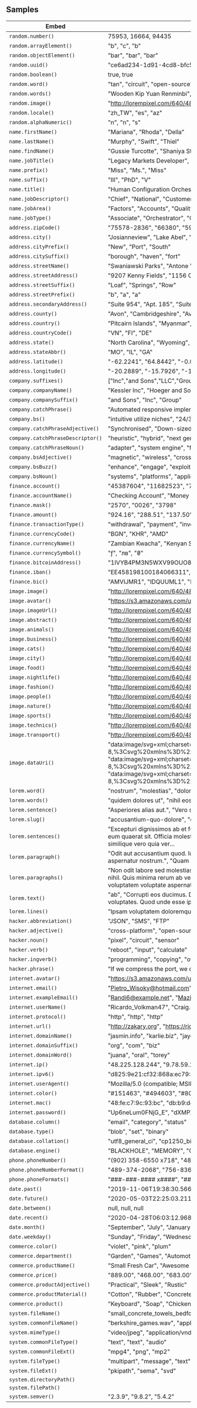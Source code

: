 ## Samples

| Embed | Results |
| ------- | ------  |
| `random.number()` | 75953, 16664, 94435 |
| `random.arrayElement()` | "b", "c", "b" |
| `random.objectElement()` | "bar", "bar", "bar" |
| `random.uuid()` | "ce6ad234-1d91-4cd8-bfc5-f374c01a7f11", "9e4a4633-9be1-4791-afa7-53919c998c5d", "3a89370b-3fd2-4839-afe3-77f6a1127e3d" |
| `random.boolean()` | true, true |
| `random.word()` | "tan", "circuit", "open-source" |
| `random.words()` | "Wooden Kip Yuan Renminbi", "Executive Granite", "Fantastic" |
| `random.image()` | "http://lorempixel.com/640/480/fashion", "http://lorempixel.com/640/480/nightlife", "http://lorempixel.com/640/480/business" |
| `random.locale()` | "zh_TW", "es", "az" |
| `random.alphaNumeric()` | "n", "n", "s" |
| `name.firstName()` | "Mariana", "Rhoda", "Della" |
| `name.lastName()` | "Murphy", "Swift", "Thiel" |
| `name.findName()` | "Gussie Turcotte", "Shaniya Stehr", "Juvenal Koelpin" |
| `name.jobTitle()` | "Legacy Markets Developer", "Forward Brand Facilitator", "Internal Interactions Administrator" |
| `name.prefix()` | "Miss", "Ms.", "Miss" |
| `name.suffix()` | "III", "PhD", "V" |
| `name.title()` | "Human Configuration Orchestrator", "Human Infrastructure Specialist", "International Group Liaison" |
| `name.jobDescriptor()` | "Chief", "National", "Customer" |
| `name.jobArea()` | "Factors", "Accounts", "Quality" |
| `name.jobType()` | "Associate", "Orchestrator", "Orchestrator" |
| `address.zipCode()` | "75578-2836", "66380", "59450" |
| `address.city()` | "Josianneview", "Lake Abel", "Twilamouth" |
| `address.cityPrefix()` | "New", "Port", "South" |
| `address.citySuffix()` | "borough", "haven", "fort" |
| `address.streetName()` | "Swaniawski Parks", "Antone Vista", "Lehner Gardens" |
| `address.streetAddress()` | "9207 Kenny Fields", "1156 Chase Harbor", "13803 Jimmy Valley" |
| `address.streetSuffix()` | "Loaf", "Springs", "Row" |
| `address.streetPrefix()` | "b", "a", "a" |
| `address.secondaryAddress()` | "Suite 954", "Apt. 185", "Suite 940" |
| `address.county()` | "Avon", "Cambridgeshire", "Avon" |
| `address.country()` | "Pitcairn Islands", "Myanmar", "Kuwait" |
| `address.countryCode()` | "VN", "FI", "DE" |
| `address.state()` | "North Carolina", "Wyoming", "Utah" |
| `address.stateAbbr()` | "MO", "IL", "GA" |
| `address.latitude()` | "-62.2241", "64.8442", "-0.0174" |
| `address.longitude()` | "-20.2889", "-15.7926", "-131.0035" |
| `company.suffixes()` | ["Inc","and Sons","LLC","Group"], ["Inc","and Sons","LLC","Group"], ["Inc","and Sons","LLC","Group"] |
| `company.companyName()` | "Kessler Inc", "Hoeger and Sons", "Swaniawski - Erdman" |
| `company.companySuffix()` | "and Sons", "Inc", "Group" |
| `company.catchPhrase()` | "Automated responsive implementation", "Grass-roots dedicated process improvement", "Diverse discrete moderator" |
| `company.bs()` | "intuitive utilize niches", "24/365 enhance interfaces", "compelling engineer e-markets" |
| `company.catchPhraseAdjective()` | "Synchronised", "Down-sized", "Cloned" |
| `company.catchPhraseDescriptor()` | "heuristic", "hybrid", "next generation" |
| `company.catchPhraseNoun()` | "adapter", "system engine", "focus group" |
| `company.bsAdjective()` | "magnetic", "wireless", "cross-media" |
| `company.bsBuzz()` | "enhance", "engage", "exploit" |
| `company.bsNoun()` | "systems", "platforms", "applications" |
| `finance.account()` | "45387604", "11682523", "74847342" |
| `finance.accountName()` | "Checking Account", "Money Market Account", "Investment Account" |
| `finance.mask()` | "2570", "0026", "3798" |
| `finance.amount()` | "924.16", "288.51", "137.50" |
| `finance.transactionType()` | "withdrawal", "payment", "invoice" |
| `finance.currencyCode()` | "BGN", "KHR", "AMD" |
| `finance.currencyName()` | "Zambian Kwacha", "Kenyan Shilling", "Lempira" |
| `finance.currencySymbol()` | "ƒ", "лв", "₴" |
| `finance.bitcoinAddress()` | "1IVYB4PM3N5WXV99OUO8TGR1WGD4", "3VSP6FPX7DZ9B22DH72W74O9ZM3UETYR", "34W46EQ0CUAKOMJ7OJABMIWDVVMNS" |
| `finance.iban()` | "EE458198100184066311", "IT64V3870612849V16O21423315", "DK0995030590295070" |
| `finance.bic()` | "AMVIJMR1", "IDQUUML1", "KYFEGSU1" |
| `image.image()` | "http://lorempixel.com/640/480/animals", "http://lorempixel.com/640/480/transport", "http://lorempixel.com/640/480/transport" |
| `image.avatar()` | "https://s3.amazonaws.com/uifaces/faces/twitter/jeremiespoken/128.jpg", "https://s3.amazonaws.com/uifaces/faces/twitter/ademilter/128.jpg", "https://s3.amazonaws.com/uifaces/faces/twitter/osmond/128.jpg" |
| `image.imageUrl()` | "http://lorempixel.com/640/480", "http://lorempixel.com/640/480", "http://lorempixel.com/640/480" |
| `image.abstract()` | "http://lorempixel.com/640/480/abstract", "http://lorempixel.com/640/480/abstract", "http://lorempixel.com/640/480/abstract" |
| `image.animals()` | "http://lorempixel.com/640/480/animals", "http://lorempixel.com/640/480/animals", "http://lorempixel.com/640/480/animals" |
| `image.business()` | "http://lorempixel.com/640/480/business", "http://lorempixel.com/640/480/business", "http://lorempixel.com/640/480/business" |
| `image.cats()` | "http://lorempixel.com/640/480/cats", "http://lorempixel.com/640/480/cats", "http://lorempixel.com/640/480/cats" |
| `image.city()` | "http://lorempixel.com/640/480/city", "http://lorempixel.com/640/480/city", "http://lorempixel.com/640/480/city" |
| `image.food()` | "http://lorempixel.com/640/480/food", "http://lorempixel.com/640/480/food", "http://lorempixel.com/640/480/food" |
| `image.nightlife()` | "http://lorempixel.com/640/480/nightlife", "http://lorempixel.com/640/480/nightlife", "http://lorempixel.com/640/480/nightlife" |
| `image.fashion()` | "http://lorempixel.com/640/480/fashion", "http://lorempixel.com/640/480/fashion", "http://lorempixel.com/640/480/fashion" |
| `image.people()` | "http://lorempixel.com/640/480/people", "http://lorempixel.com/640/480/people", "http://lorempixel.com/640/480/people" |
| `image.nature()` | "http://lorempixel.com/640/480/nature", "http://lorempixel.com/640/480/nature", "http://lorempixel.com/640/480/nature" |
| `image.sports()` | "http://lorempixel.com/640/480/sports", "http://lorempixel.com/640/480/sports", "http://lorempixel.com/640/480/sports" |
| `image.technics()` | "http://lorempixel.com/640/480/technics", "http://lorempixel.com/640/480/technics", "http://lorempixel.com/640/480/technics" |
| `image.transport()` | "http://lorempixel.com/640/480/transport", "http://lorempixel.com/640/480/transport", "http://lorempixel.com/640/480/transport" |
| `image.dataUri()` | "data:image/svg+xml;charset=UTF-8,%3Csvg%20xmlns%3D%22http%3A%2F%2Fwww.w3.org%2F2000%2Fsvg%22%20version%3D%221.1%22%20baseProfile%3D%22full%22%20width%3D%22undefined%22%20height%3D%22undefined%22%3E%20%3Crect%20width%3D%22100%25%22%20height%3D%22100%25%22..., "data:image/svg+xml;charset=UTF-8,%3Csvg%20xmlns%3D%22http%3A%2F%2Fwww.w3.org%2F2000%2Fsvg%22%20version%3D%221.1%22%20baseProfile%3D%22full%22%20width%3D%22undefined%22%20height%3D%22undefined%22%3E%20%3Crect%20width%3D%22100%25%22%20height%3D%22100%25%22..., "data:image/svg+xml;charset=UTF-8,%3Csvg%20xmlns%3D%22http%3A%2F%2Fwww.w3.org%2F2000%2Fsvg%22%20version%3D%221.1%22%20baseProfile%3D%22full%22%20width%3D%22undefined%22%20height%3D%22undefined%22%3E%20%3Crect%20width%3D%22100%25%22%20height%3D%22100%25%22... |
| `lorem.word()` | "nostrum", "molestias", "doloremque" |
| `lorem.words()` | "quidem dolores ut", "nihil eos ut", "error consequuntur qui" |
| `lorem.sentence()` | "Asperiores alias aut.", "Vero sed perferendis quia assumenda quae rerum a cum.", "Vel eveniet perferendis laudantium officiis at." |
| `lorem.slug()` | "accusantium-quo-dolore", "quisquam-adipisci-et", "voluptas-soluta-aut" |
| `lorem.sentences()` | "Excepturi dignissimos ab et fuga veritatis delectus repellendus. Earum inventore necessitatibus et consectetur facere molestias cupiditate et. Beatae doloribus dolores dolorum nulla porro blanditiis quod consectetur earum. Veritatis ut officia voluptatem..., "Nesciunt explicabo ad. Numquam eum repudiandae eum quaerat sit. Officia molestiae dolorem neque culpa quas ipsam.", "Ea voluptas quia quae. Voluptatem molestiae quisquam est tempore impedit. Saepe vel tempore debitis distinctio voluptatibus odio quisquam quasi officia. Hic hic earum. Porro aut ducimus nulla possimus qui nulla et. Qui consequatur similique vero quia ver... |
| `lorem.paragraph()` | "Odit aut accusantium quod. Iusto eligendi qui tenetur deleniti culpa. Ipsa perspiciatis qui delectus. Ullam aut quod architecto iste.", "Iusto rerum molestiae sint mollitia. Mollitia ad ut aut quam veniam sint cumque. Qui eos et sed eius nihil repellendus in sequi nostrum. Neque quis voluptas sapiente odit aspernatur nostrum.", "Quam aut possimus aut quis ullam velit. Ab beatae molestiae delectus et minima officiis voluptates. Excepturi unde non rerum aliquam nihil dolore aspernatur pariatur et." |
| `lorem.paragraphs()` | "Non odit labore sed molestias. Quos aut expedita. Nemo fugiat dolor aut magnam odit modi. Sapiente quae est ut omnis quae fuga debitis voluptate voluptas. Nam cum vel corporis. Et nihil magni.\n \rRerum unde dicta totam sint. Sit iure fugiat error id qui..., "Cum nostrum voluptatibus est molestiae quis est nihil. Quis minima rerum ab vero corrupti corrupti non et nam. Aut ipsum aut quod a.\n \rRepellendus in illum rerum velit esse. Ex deserunt sint atque eveniet. Et velit magnam cumque sit aut inventore.\n \r..., "Quis corrupti recusandae vel error pariatur neque natus. Fugiat repudiandae fugit. Corrupti voluptate voluptatem voluptate aspernatur et assumenda.\n \rPorro autem inventore culpa possimus distinctio velit deserunt. Laboriosam ipsam pariatur veniam qui e... |
| `lorem.text()` | "ab", "Corrupti eos ducimus. Ducimus deserunt quasi nemo quas ut quaerat vel assumenda provident. Voluptas distinctio iusto doloremque et. Corrupti commodi quas. Et ipsa ut dolor cumque dolores sed iste enim dolore.", "Nulla saepe minima ullam sed saepe voluptatum quae quas. Et nam impedit tempora voluptates. Quod unde esse ipsam. Autem sed totam ut ut." |
| `lorem.lines()` | "Ipsam voluptatem doloremque dolores vitae sequi perferendis.", "Dolore vel voluptas assumenda aut harum.\nFugiat fugit excepturi distinctio dolore tempore praesentium ut.", "Provident dolores cumque quidem rerum ratione voluptate.\nLabore asperiores deleniti eos sit ut qui animi." |
| `hacker.abbreviation()` | "JSON", "SMS", "FTP" |
| `hacker.adjective()` | "cross-platform", "open-source", "back-end" |
| `hacker.noun()` | "pixel", "circuit", "sensor" |
| `hacker.verb()` | "reboot", "input", "calculate" |
| `hacker.ingverb()` | "programming", "copying", "overriding" |
| `hacker.phrase()` | "If we compress the port, we can get to the SAS card through the primary JSON transmitter!", "If we connect the interface, we can get to the USB hard drive through the digital GB alarm!", "You can't input the firewall without indexing the 1080p COM driver!" |
| `internet.avatar()` | "https://s3.amazonaws.com/uifaces/faces/twitter/hfalucas/128.jpg", "https://s3.amazonaws.com/uifaces/faces/twitter/mangosango/128.jpg", "https://s3.amazonaws.com/uifaces/faces/twitter/mateaodviteza/128.jpg" |
| `internet.email()` | "Pietro_Wisoky@hotmail.com", "Virginia_McKenzie@yahoo.com", "Weston4@gmail.com" |
| `internet.exampleEmail()` | "Randi6@example.net", "Mazie_Schmidt66@example.com", "Eldred_Bashirian@example.com" |
| `internet.userName()` | "Ricardo_Volkman47", "Craig.Collier", "Queen.Wunsch" |
| `internet.protocol()` | "http", "http", "http" |
| `internet.url()` | "http://zakary.org", "https://rickey.biz", "http://elmira.net" |
| `internet.domainName()` | "jasmin.info", "karlie.biz", "jayce.net" |
| `internet.domainSuffix()` | "org", "com", "biz" |
| `internet.domainWord()` | "juana", "oral", "torey" |
| `internet.ip()` | "48.225.128.244", "9.78.59.12", "226.201.215.145" |
| `internet.ipv6()` | "d825:9e21:cf32:868a:ec79:3d84:af7e:31c3", "ebea:555c:3311:761e:27de:2f27:7b2c:f122", "2beb:12cb:c39e:9dbd:d4e3:070a:178e:edfc" |
| `internet.userAgent()` | "Mozilla/5.0 (compatible; MSIE 8.0; Windows NT 6.3; Trident/5.1)", "Mozilla/5.0 (Windows; U; Windows NT 6.3) AppleWebKit/534.1.2 (KHTML, like Gecko) Chrome/17.0.829.0 Safari/534.1.2", "Mozilla/5.0 (Windows NT 6.3; rv:9.2) Gecko/20100101 Firefox/9.2.8" |
| `internet.color()` | "#151463", "#494603", "#807d6f" |
| `internet.mac()` | "48:fe:c7:9c:93:bc", "db:b9:d4:91:6c:9f", "c4:c1:f9:ad:3d:95" |
| `internet.password()` | "Up6neLum0FNjG_E", "dXMPZXzeD5xtRkh", "5MfWSbMWULwhjD_" |
| `database.column()` | "email", "category", "status" |
| `database.type()` | "blob", "set", "binary" |
| `database.collation()` | "utf8_general_ci", "cp1250_bin", "utf8_unicode_ci" |
| `database.engine()` | "BLACKHOLE", "MEMORY", "CSV" |
| `phone.phoneNumber()` | "(902) 358-6550 x718", "484-154-4856 x36834", "743-506-0286 x319" |
| `phone.phoneNumberFormat()` | "489-374-2068", "756-836-1147", "538-454-0625" |
| `phone.phoneFormats()` | "###-###-#### x####", "###-###-####", "###.###.####" |
| `date.past()` | "2019-11-06T19:38:30.566Z", "2019-06-29T22:18:33.193Z", "2019-05-05T17:05:12.868Z" |
| `date.future()` | "2020-05-03T22:25:03.211Z", "2020-10-06T14:46:39.796Z", "2020-11-28T11:19:34.531Z" |
| `date.between()` | null, null, null |
| `date.recent()` | "2020-04-28T06:03:12.968Z", "2020-04-27T14:43:13.432Z", "2020-04-27T10:02:14.875Z" |
| `date.month()` | "September", "July", "January" |
| `date.weekday()` | "Sunday", "Friday", "Wednesday" |
| `commerce.color()` | "violet", "pink", "plum" |
| `commerce.department()` | "Garden", "Games", "Automotive" |
| `commerce.productName()` | "Small Fresh Car", "Awesome Frozen Chair", "Generic Frozen Computer" |
| `commerce.price()` | "889.00", "468.00", "683.00" |
| `commerce.productAdjective()` | "Practical", "Sleek", "Rustic" |
| `commerce.productMaterial()` | "Cotton", "Rubber", "Concrete" |
| `commerce.product()` | "Keyboard", "Soap", "Chicken" |
| `system.fileName()` | "small_concrete_towels_bedfordshire.sus", "transitional_json.mpg", "rustic_rubber_keyboard.hvs" |
| `system.commonFileName()` | "berkshire_games.wav", "applications_designer_credit_card_account.pdf", "micronesia_checking_account_gorgeous.pdf" |
| `system.mimeType()` | "video/jpeg", "application/vnd.wolfram.mathematica.package", "application/x-tcl" |
| `system.commonFileType()` | "text", "text", "audio" |
| `system.commonFileExt()` | "mpg4", "png", "mp2" |
| `system.fileType()` | "multipart", "message", "text" |
| `system.fileExt()` | "pkipath", "sema", "svd" |
| `system.directoryPath()` |  |
| `system.filePath()` |  |
| `system.semver()` | "2.3.9", "9.8.2", "5.4.2" |
